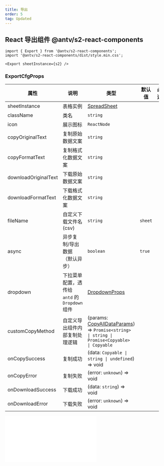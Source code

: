 ```yaml
---
title: 导出
order: 5
tag: Updated
---
```


## React 导出组件 <Badge>@antv/s2-react-components</Badge>

```tsx | pure
import { Export } from '@antv/s2-react-components';
import '@antv/s2-react-components/dist/style.min.css';

<Export sheetInstance={s2} />
```

### ExportCfgProps

| 属性 | 说明 | 类型 | 默认值 | 必选 |
| -- | -- | -- | -- | -- |
| sheetInstance | 表格实例 | [SpreadSheet](/api/basic-class/spreadsheet) |  |  |
| className | 类名 | `string` |  |  |
| icon | 展示图标 | `ReactNode` |  |  |
| copyOriginalText | 复制原始数据文案 | `string` |  |  |
| copyFormatText | 复制格式化数据文案 | `string` |  |  |
| downloadOriginalText | 下载原始数据文案 | `string` |  |  |
| downloadFormatText | 下载格式化数据文案 | `string` |  |  |
| fileName | 自定义下载文件名 (csv) | `string` | `sheet` |  |
| async | 异步复制/导出数据 （默认异步） | `boolean` | `true` |  |
| dropdown | 下拉菜单配置，透传给 `antd` 的 `Dropdown` 组件 | [DropdownProps](https://ant.design/components/dropdown-cn/#API) | | |
| customCopyMethod | 自定义导出组件内部复制处理逻辑 | (params: [CopyAllDataParams](#copyalldataparams)) => `Promise<string> \| string \| Promise<Copyable> \| Copyable` | | |
| onCopySuccess | 复制成功 | (data: `Copyable \| string \| undefined`) => void | | |
| onCopyError | 复制失败 | (error: `unknown`) => void | | |
| onDownloadSuccess | 下载成功 | (data: `string`) => void | | |
| onDownloadError | 下载失败 | (error: `unknown`) => void | | |

<embed src="@/docs/common/copy-export.zh.md"></embed>
